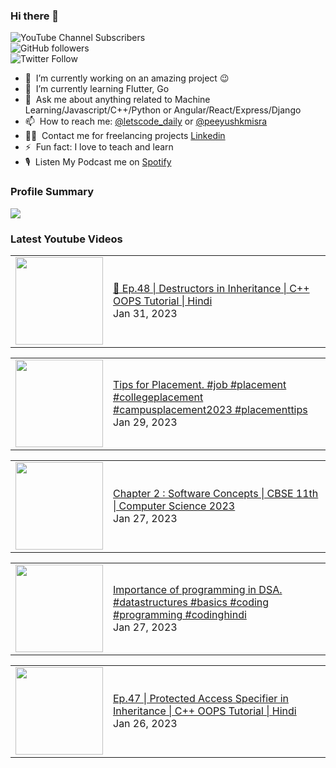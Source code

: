 ### Hi there 👋

![YouTube Channel Subscribers](https://img.shields.io/youtube/channel/subscribers/UCgmk1KXmrHXt_DO0kScyVmQ?style=social)  
![GitHub followers](https://img.shields.io/github/followers/misrapk?style=social)  
![Twitter Follow](https://img.shields.io/twitter/follow/peeyushkmisra?style=social)

- 🔭 &nbsp;I’m currently working on an amazing project :wink:
- 🌱 &nbsp;I’m currently learning Flutter, Go
- 💬 &nbsp;Ask me about anything related to Machine Learning/Javascript/C++/Python or Angular/React/Express/Django
- 📫 &nbsp;How to reach me: [@letscode_daily](https://www.instagram.com/letscode_daily/) or [@peeyushkmisra](https://www.instagram.com/peeyushkmisra/)
- 👨‍💻 &nbsp;Contact me for freelancing projects [Linkedin](https://www.linkedin.com/in/peeyushkmisra/)
- ⚡ &nbsp;Fun fact: I love to teach and learn
- 🎙 &nbsp;Listen My Podcast me on [Spotify](https://open.spotify.com/show/5HlTHA4yxnj56N1klajpQc)

### Profile Summary

![](https://github-profile-summary-cards.vercel.app/api/cards/profile-details?username=misrapk&theme=dracula)

### Latest Youtube Videos

<!-- YOUTUBE:START --><table><tr><td><a href="https://www.youtube.com/watch?v=zFDaTzTpd_w"><img width="140px" src="https://i.ytimg.com/vi/zFDaTzTpd_w/mqdefault.jpg"></a></td>
<td><a href="https://www.youtube.com/watch?v=zFDaTzTpd_w">🔴 Ep.48 | Destructors in Inheritance | C++ OOPS Tutorial |  Hindi</a><br/>Jan 31, 2023</td></tr></table>
<table><tr><td><a href="https://www.youtube.com/watch?v=1y1ZppWYasA"><img width="140px" src="https://i.ytimg.com/vi/1y1ZppWYasA/mqdefault.jpg"></a></td>
<td><a href="https://www.youtube.com/watch?v=1y1ZppWYasA">Tips for Placement.   #job #placement #collegeplacement #campusplacement2023 #placementtips</a><br/>Jan 29, 2023</td></tr></table>
<table><tr><td><a href="https://www.youtube.com/watch?v=N97YNKHNmbE"><img width="140px" src="https://i.ytimg.com/vi/N97YNKHNmbE/mqdefault.jpg"></a></td>
<td><a href="https://www.youtube.com/watch?v=N97YNKHNmbE">Chapter 2 : Software Concepts | CBSE 11th | Computer Science 2023</a><br/>Jan 27, 2023</td></tr></table>
<table><tr><td><a href="https://www.youtube.com/watch?v=WOu8LpYmA6E"><img width="140px" src="https://i.ytimg.com/vi/WOu8LpYmA6E/mqdefault.jpg"></a></td>
<td><a href="https://www.youtube.com/watch?v=WOu8LpYmA6E">Importance of programming in DSA.     #datastructures #basics #coding #programming #codinghindi</a><br/>Jan 27, 2023</td></tr></table>
<table><tr><td><a href="https://www.youtube.com/watch?v=f48ncX-CrAc"><img width="140px" src="https://i.ytimg.com/vi/f48ncX-CrAc/mqdefault.jpg"></a></td>
<td><a href="https://www.youtube.com/watch?v=f48ncX-CrAc">Ep.47 | Protected Access Specifier in Inheritance | C++ OOPS Tutorial |  Hindi</a><br/>Jan 26, 2023</td></tr></table>
<!-- YOUTUBE:END -->
